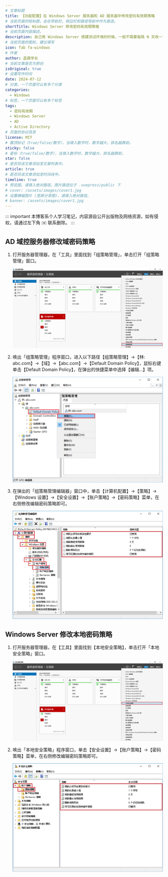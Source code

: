 ```yaml
---
# 文章标题
title: 【功能配置】在 Windows Server 服务器和 AD 服务器中修改密码有效期策略
# 当前页面的短标题，会在导航栏、侧边栏和路径导航中作为首选。
shortTitle: Windows Server 修改密码有效期策略
# 当前页面内容描述。
description: 自己用 Windows Server 搭建测试环境的时候，一般不需要每隔 N 天改一下密码，这里记录一下在 Windows Server 中和 AD 服务器中修改密码有效期策略的方法。
# 当前页面的图标，建议填写
icon: fab fa-windows
# 作者
author: 昌霖学长
# 当前文章是否为原创
isOriginal: true
# 设置写作时间
date: 2024-07-12
# 分类，一个页面可以有多个分类
categories: 
  - Windows
# 标签，一个页面可以有多个标签
tags: 
  - 密码有效期
  - Windows Server
  - AD
  - Active Directory
# 页面的协议信息
license: MIT 
# 置顶标记（true/false/数字），当填入数字时，数字越大，排名越靠前。
sticky: false
# 星标（true/false/数字），当填入数字时，数字越大，排名越靠前。
star: false
# 是否将该文章添加至文章列表中。
article: true
# 是否将该文章添加至时间线中。
timeline: true
# 预览图。请填入绝对路径。图片路径位于 .vuepress/public 下
# cover: /assets/images/cover1.jpg
# 设置横幅图片 (宽屏分享图)，请填入绝对路径。
# banner: /assets/images/cover1.jpg
---
```


::: important
本博客系个人学习笔记，内容源自公开出版物及网络资源，如有侵权，请通过左下角 ✉️ 联系删除。
:::

## AD 域控服务器修改域密码策略

1. 打开服务器管理器，在「工具」里面找到「组策略管理」，单击打开「组策略管理」窗口。

    ![打开组策略管理器](/assets/postsimages/2024-07-12-WindowsServer和AD域修改密码有效期/01-打开组策略管理器.png)

2. 唤出「组策略管理」程序窗口，进入以下路径【组策略管理】→【林: abc.com】→【域】→【abc.com】→【Default Domain Policy】，鼠标右键单击【Default Domain Policy】，在弹出的快捷菜单中选择【编辑...】项。

    ![打开域的组策略管理编辑器](/assets/postsimages/2024-07-12-WindowsServer和AD域修改密码有效期/02-打开域的组策略管理编辑器.png)

3. 在弹出的「组策略管理编辑器」窗口中，单击【计算机配置】→【策略】→【Windows 设置】→【安全设置】→【账户策略】→【密码策略】菜单，在右侧修改编辑密码策略即可。

    ![修改AD域的密码策略](/assets/postsimages/2024-07-12-WindowsServer和AD域修改密码有效期/03-修改AD域的密码策略.png)

## Windows Server 修改本地密码策略

1. 打开服务器管理器，在【工具】里面找到【本地安全策略】，单击打开「本地安全策略」窗口。

    ![打开本地安全策略](/assets/postsimages/2024-07-12-WindowsServer和AD域修改密码有效期/04-打开本地安全策略.png)

2. 唤出「本地安全策略」程序窗口，单击【安全设置】→【账户策略】→【密码策略】菜单，在右侧修改编辑密码策略即可。

    ![修改WindowsServer本地密码策略](/assets/postsimages/2024-07-12-WindowsServer和AD域修改密码有效期/05-修改WindowsServer本地密码策略.png)

